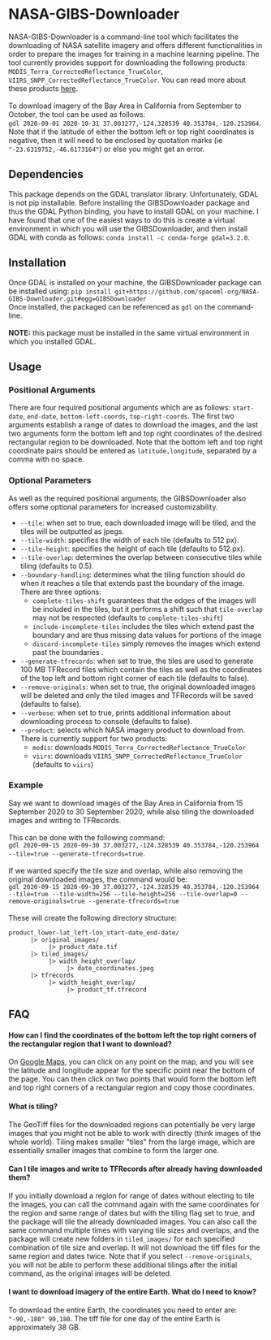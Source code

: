 # NASA-GIBS-Downloader
NASA-GIBS-Downloader is a command-line tool which facilitates the downloading of NASA satellite imagery and offers different functionalities in order to prepare the images for training in a machine learning pipeline. The tool currently provides support for downloading the following products: `MODIS_Terra_CorrectedReflectance_TrueColor`, `VIIRS_SNPP_CorrectedReflectance_TrueColor`. You can read more about these products [here](https://wiki.earthdata.nasa.gov/display/GIBS/GIBS+Available+Imagery+Products#expand-CorrectedReflectance17Products).  
\
To download imagery of the Bay Area in California from September to October, the tool can be used as follows:  
`gdl 2020-09-01 2020-10-31 37.003277,-124.328539 40.353784,-120.253964`. Note that if the latitude of either the bottom left or top right coordinates is negative, then it will need to be enclosed by quotation marks (ie `"-23.6319752,-46.6173164"`) or else you might get an error.

## Dependencies 
This package depends on the GDAL translator library. Unfortunately, GDAL is not pip installable. Before installing the GIBSDownloader package and thus the GDAL Python binding, you have to install GDAL on your machine. I have found that one of the easiest ways to do this is create a virtual environment in which you will use the GIBSDownloader, and then install GDAL with conda as follows: ``conda install -c conda-forge gdal=3.2.0``.

## Installation
Once GDAL is installed on your machine, the GIBSDownloader package can be installed using: `pip install git+https://github.com/spaceml-org/NASA-GIBS-Downloader.git#egg=GIBSDownloader`  
Once installed, the packaged can be referenced as `gdl` on the command-line.  
\
**NOTE:** this package must be installed in the same virtual environment in which you installed GDAL.

## Usage
### Positional Arguments
There are four required positional arguments which are as follows:
`start-date`, `end-date`, `bottom-left-coords`, `top-right-coords`. The first two arguments establish a range of dates to download the images, and the last two arguments form the bottom left and top right coordinates of the desired rectangular region to be downloaded. Note that the bottom left and top right coordinate pairs should be entered as `latitude,longitude`, separated by a comma with no space.

### Optional Parameters
As well as the required positional arguments, the GIBSDownloader also offers some optional parameters for increased customizability.  
* `--tile`: when set to true, each downloaded image will be tiled, and the tiles will be outputted as jpegs.  
* `--tile-width`: specifies the width of each tile (defaults to 512 px).  
* `--tile-height`: specifies the height of each tile (defaults to 512 px).  
* `--tile-overlap`: determines the overlap between consecutive tiles while tiling (defaults to 0.5).  
* `--boundary-handling`: determines what the tiling function should do when it reaches a tile that extends past the boundary of the image. There are three options: 
    - `complete-tiles-shift` guarantees that the edges of the images will be included in the tiles, but it performs a shift such that `tile-overlap` may not be respected (defaults to `complete-tiles-shift`)
    - `include-incomplete-tiles` includes the tiles which extend past the boundary and are thus missing data values for portions of the image
    - `discard-incomplete-tiles` simply removes the images which extend past the boundaries . 
* `--generate-tfrecords`: when set to true, the tiles are used to generate 100 MB TFRecord files which contain the tiles as well as the coordinates of the top left and bottom right corner of each tile (defaults to false).    
* `--remove-originals`: when set to true, the original downloaded images will be deleted and only the tiled images and TFRecords will be saved (defaults to false).  
* `--verbose`: when set to true, prints additional information about downloading process to console (defaults to false).
* `--product`: selects which NASA imagery product to download from. There is currently support for two products:
    - `modis`: downloads `MODIS_Terra_CorrectedReflectance_TrueColor`
    - `viirs`: downloads `VIIRS_SNPP_CorrectedReflectance_TrueColor` (defaults to `viirs`)

### Example 
Say we want to download images of the Bay Area in California from 15 September 2020 to 30 September 2020, while also tiling the downloaded images and writing to TFRecords.  
\
This can be done with the following command:  
`gdl 2020-09-15 2020-09-30 37.003277,-124.328539 40.353784,-120.253964 --tile=true --generate-tfrecords=true`.  
\
If we wanted specify the tile size and overlap, while also removing the original downloaded images, the command would be:  
`gdl 2020-09-15 2020-09-30 37.003277,-124.328539 40.353784,-120.253964 --tile=true --tile-width=256 --tile-height=256 --tile-overlap=0 --remove-originals=true --generate-tfrecords=true`  
\
These will create the following directory structure: 
```
product_lower-lat_left-lon_start-date_end-date/
      |> original_images/
           |> product_date.tif
      |> tiled_images/
           |> width_height_overlap/
                |> date_coordinates.jpeg
      |> tfrecords
           |> width_height_overlap/
                |> product_tf.tfrecord
```

## FAQ
#### How can I find the coordinates of the bottom left the top right corners of the rectangular region that I want to download?
On [Google Maps](https://www.google.com/maps), you can click on any point on the map, and you will see the latitude and longitude appear for the specific point near the bottom of the page. You can then click on two points that would form the bottom left and top right corners of a rectangular region and copy those coordinates.

#### What is tiling?
The GeoTiff files for the downloaded regions can potentially be very large images that you might not be able to work with directly (think images of the whole world). Tiling makes smaller "tiles" from the large image, which are essentially smaller images that combine to form the larger one.

#### Can I tile images and write to TFRecords after already having downloaded them?
If you initially download a region for range of dates without electing to tile the images, you can call the command again with the same coordinates for the region and same range of dates but with the tiling flag set to true, and the package will tile the already downloaded images. You can also call the same command multiple times with varying tile sizes and overlaps, and the package will create new folders in `tiled_images/` for each specified combination of tile size and overlap. It will not download the tiff files for the same region and dates twice. Note that if you select `--remove-originals`, you will not be able to perform these additional tilings after the initial command, as the original images will be deleted.

#### I want to download imagery of the entire Earth. What do I need to know?
To download the entire Earth, the coordinates you need to enter are: `"-90,-180" 90,180`. The tiff file for one day of the entire Earth is approximately 38 GB.